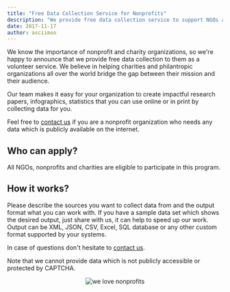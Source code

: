 ```yaml
---
title: "Free Data Collection Service for Nonprofits"
description: "We provide free data collection service to support NGOs and nonprofits"
date: 2017-11-17
author: asciimoo
---
```


We know the importance of nonprofit and charity organizations, so we're happy to announce that we provide free data collection to them as a volunteer service.
We believe in helping charities and philantropic organizations all over the world bridge the gap between their mission and their audience.

Our team makes it easy for your organization to create impactful research papers, infographics, statistics that you can use online or in print by collecting data for you.

Feel free to [contact us](/contact/) if you are a nonprofit organization who needs any data which is publicly available on the internet.


## Who can apply?

All NGOs, nonprofits and charities are eligible to participate in this program.


## How it works?

Please describe the sources you want to collect data from and the output format what you can work with. If you have a sample data set which shows the desired output, just share with us, it can help to speed up our work.
Output can be XML, JSON, CSV, Excel, SQL database or any other custom format supported by your systems.

In case of questions don't hesitate to [contact us](/contact/).

Note that we cannot provide data which is not publicly accessible or protected by CAPTCHA.

<div style="text-align:center"><img alt="we love nonprofits" src="/nonprofit.png" /></div>
